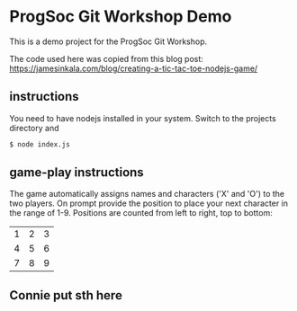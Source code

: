 # ProgSoc Git Workshop Demo

This is a demo project for the ProgSoc Git Workshop.

The code used here was copied from this blog post: https://jamesinkala.com/blog/creating-a-tic-tac-toe-nodejs-game/

## instructions

You need to have nodejs installed in your system.
Switch to the projects directory and

```sh
$ node index.js
```

## game-play instructions

The game automatically assigns names and characters ('X' and 'O') to the two players.
On prompt provide the position to place your next character in the range of 1-9. Positions are counted from left to right, top to bottom:

<table>
    <tr>
        <td>1</td>
        <td>2</td>
        <td>3</td>
    </tr>
    <tr>
        <td>4</td>
        <td>5</td>
        <td>6</td>
    </tr>
    <tr>
        <td>7</td>
        <td>8</td>
        <td>9</td>
    </tr>
</table>

## Connie put sth here